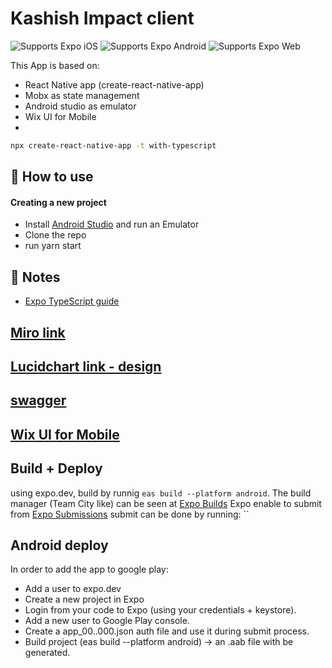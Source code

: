 # Kashish Impact client

<p>
  <!-- iOS -->
  <img alt="Supports Expo iOS" longdesc="Supports Expo iOS" src="https://img.shields.io/badge/iOS-4630EB.svg?style=flat-square&logo=APPLE&labelColor=999999&logoColor=fff" />
  <!-- Android -->
  <img alt="Supports Expo Android" longdesc="Supports Expo Android" src="https://img.shields.io/badge/Android-4630EB.svg?style=flat-square&logo=ANDROID&labelColor=A4C639&logoColor=fff" />
  <!-- Web -->
  <img alt="Supports Expo Web" longdesc="Supports Expo Web" src="https://img.shields.io/badge/web-4630EB.svg?style=flat-square&logo=GOOGLE-CHROME&labelColor=4285F4&logoColor=fff" />
</p>

This App is based on:
- React Native app (create-react-native-app)
- Mobx as state management
- Android studio as emulator
- Wix UI for Mobile
- 

```sh
npx create-react-native-app -t with-typescript
```

## 🚀 How to use

#### Creating a new project
- Install [Android Studio](https://developer.android.com/studio) and run an Emulator
- Clone the repo
- run yarn start

## 📝 Notes

- [Expo TypeScript guide](https://docs.expo.dev/versions/latest/guides/typescript/)

## [Miro link](https://miro.com/app/board/uXjVOsrZSVw=/)

## [Lucidchart link - design](https://lucid.app/lucidchart/073ff1e9-03e1-437a-a419-c573d34549a3/edit?page=0_0&invitationId=inv_c2180b75-41f3-4906-87a0-f930d7dfa366#)

## [swagger](https://kashish-impact-staging.herokuapp.com/api/#/default/NotesController_findAll)

## [Wix UI for Mobile](https://wix.github.io/react-native-ui-lib/docs/getting-started/setup)

## Build + Deploy
using expo.dev, build by runnig `eas build --platform android`. 
The build manager (Team City like) can be seen at [Expo Builds](https://expo.dev/accounts/dudu-bernhard/projects/user-kashish/builds)
Expo enable to submit from [Expo Submissions](https://expo.dev/accounts/dudu-bernhard/projects/user-kashish/submissions)
submit can be done by running: ``

## Android deploy
In order to add the app to google play:
- Add a user to expo.dev
- Create a new project in Expo
- Login from your code to Expo (using your credentials + keystore).
- Add a new user to Google Play console.
- Create a app_00..000.json auth file and use it during submit process.
- Build project (eas build --platform android) -> an .aab file with be generated.
